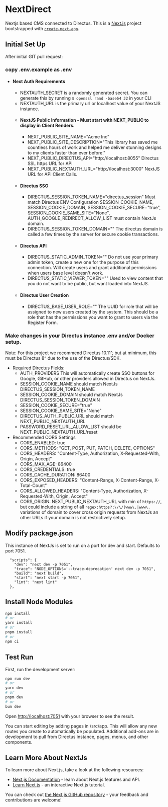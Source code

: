 # NextDirect
Nextjs based CMS connected to Directus.
This is a [Next.js](https://nextjs.org/) project bootstrapped with [`create-next-app`](https://github.com/vercel/next.js/tree/canary/packages/create-next-app).


## Initial Set Up

After initial GIT pull request:

### copy .env.example as .env
- #### Next Auth Requirements
    - NEXTAUTH_SECRET is a randomly generated secret.  You can generate this by running `$ openssl rand -base64 32` in your CLI
    - NEXTAUTH_URL is the primary url or localhost value of your NextJS instance.
  - #### NextJS Public Information -  Must start with NEXT_PUBLIC to display in Client Renders.
    - NEXT_PUBLIC_SITE_NAME="Acme Inc"
    - NEXT_PUBLIC_SITE_DESCRIPTION="This library has saved me countless hours of work and helped me deliver stunning designs to my clients faster than ever before."
    - NEXT_PUBLIC_DIRECTUS_API="http://localhost:8055" Directus SSL https URL for API
    - NEXT_PUBLIC_NEXTAUTH_URL="http://localhost:3000" NextJS URL for API Client Calls.
  - #### Directus SSO
    - DIRECTUS_SESSION_TOKEN_NAME="directus_session" Must match Directus ENV Configuration SESSION_COOKIE_NAME, SESSION_COOKIE_DOMAIN, SESSION_COOKIE_SECURE="true", SESSION_COOKIE_SAME_SITE="None", AUTH_GOOGLE_REDIRECT_ALLOW_LIST must contain NextJs domain.
    - DIRECTUS_SESSION_TOKEN_DOMAIN="" The directus domain is called a few times by the server for secure cookie transactions.
  - #### Directus API
    - DIRECTUS_STATIC_ADMIN_TOKEN="" Do not use your primary admin token, create a new one for the purpose of this connection.  Will create users and grant additional permissions when users base level doesn't work.
    - DIRECTUS_STATIC_VIEWER_TOKEN="" Used to view content that you do not want to be public, but want loaded into NextJS.
  - #### Directus User Creation
    - DIRECTUS_BASE_USER_ROLE="" The UUID for role that will be assigned to new users created by the system.  This should be a role that has the permissions you want to grant to users via the Register Form.
    
### Make changes in your Directus instance .env and/or Docker setup.
Note: For this project we recommend Directus 10.11^, but at minimum, this must be Directus 8^ due to the use of the Directus/SDK.
- Required Directus Fields:
  - AUTH_PROVIDERS This will automatically create SSO buttons for Google, GitHub, or other providers allowed in Directus on NextJs.
  - SESSION_COOKIE_NAME should match NextJs DIRECTUS_SESSION_TOKEN_NAME
  - SESSION_COOKIE_DOMAIN should match NextJs DIRECTUS_SESSION_TOKEN_DOMAIN
  - SESSION_COOKIE_SECURE="true"
  - SESSION_COOKIE_SAME_SITE="None"
  - DIRECTUS_AUTH_PUBLIC_URL should match NEXT_PUBLIC_NEXTAUTH_URL
  - PASSWORD_RESET_URL_ALLOW_LIST should be NEXT_PUBLIC_NEXTAUTH_URL/reset
- Recommended CORS Settings
  - CORS_ENABLED: true
  - CORS_METHODS: "GET, POST, PUT, PATCH, DELETE, OPTIONS"
  - CORS_HEADERS: "Content-Type, Authorization, X-Requested-With, Origin, Accept"
  - CORS_MAX_AGE: 86400
  - CORS_CREDENTIALS: true
  - CORS_CACHE_DURATION: 86400
  - CORS_EXPOSED_HEADERS: "Content-Range, X-Content-Range, X-Total-Count"
  - CORS_ALLOWED_HEADERS: "Content-Type, Authorization, X-Requested-With, Origin, Accept"
  - CORS_ORIGIN: NEXT_PUBLIC_NEXTAUTH_URL with min of `https://`, but could include a string of all `regex:https?:\/\/(www\.|www\.` variations of domain to cover cross origin requests from NextJs an other URLs if your domain is not restrictively setup.

## Modify package.json
This instance of NextJs is set to run on a port for dev and start.  Defaults to port 7051.
```
  "scripts": {
    "dev": "next dev -p 7051",
    "trace": "NODE_OPTIONS='--trace-deprecation' next dev -p 7051",
    "build": "next build",
    "start": "next start -p 7051",
    "lint": "next lint"
  },
```

## Install Node Modules
```bash
npm install
# or
yarn install
# or
pnpm install
# or
npm ci
```
## Test Run
First, run the development server:

```bash
npm run dev
# or
yarn dev
# or
pnpm dev
# or
bun dev
```

Open [http://localhost:7051](http://localhost:7051) with your browser to see the result.

You can start editing by adding pages in /src/app.  This will allow any new routes you create to automatically be populated.  Additional add-ons are in development to pull from Directus instance, pages, menus, and other components. 


## Learn More About NextJs

To learn more about Next.js, take a look at the following resources:

- [Next.js Documentation](https://nextjs.org/docs) - learn about Next.js features and API.
- [Learn Next.js](https://nextjs.org/learn) - an interactive Next.js tutorial.

You can check out [the Next.js GitHub repository](https://github.com/vercel/next.js/) - your feedback and contributions are welcome!